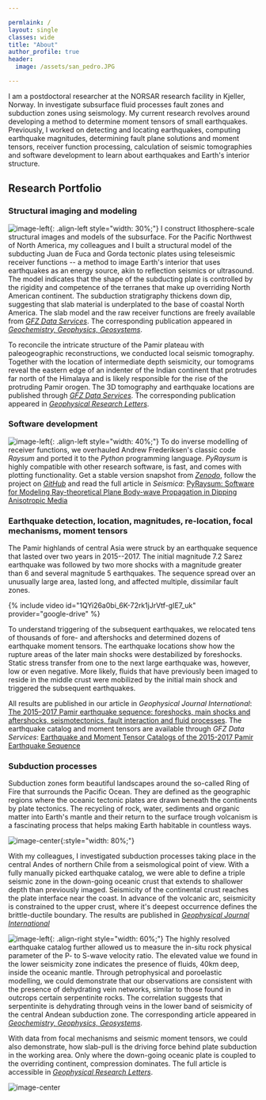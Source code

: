 ```yaml
---

permlaink: /
layout: single
classes: wide
title: "About"
author_profile: true
header:
  image: /assets/san_pedro.JPG

---
```

<script src="https://kit.fontawesome.com/ebdc698a08.js" crossorigin="anonymous"></script>

I am a postdoctoral researcher at the NORSAR research facility in Kjeller, Norway. In
investigate subsurface fluid processes fault zones and subduction zones using
seismology. My current research revolves around developing a method to determine moment
tensors of small earthquakes. Previously, I worked on detecting and locating
earthquakes, computing earthquake magnitudes, determining fault plane solutions and
moment tensors, receiver function processing, calculation of seismic tomographies and
software development to learn about earthquakes and Earth's interior structure.

## Research Portfolio

### Structural imaging and modeling

![image-left](/assets/fig_interfacemaps_edit.png){: .align-left style="width: 30%;"}
I construct lithosphere-scale structural images and models of the subsurface. For the
Pacific Northwest of North America, my colleagues and I built a structural model
of the subducting Juan de Fuca and Gorda tectonic plates using teleseismic receiver
functions -- a method to
image Earth's interior that uses earthquakes as an energy source, akin to reflection
seismics or ultrasound. The model indicates that the shape of the subducting plate is
controlled by the rigidity and competence of the terranes that make up overriding North
American continent. The subduction stratigraphy thickens down dip, suggesting that slab
material is underplated to the base of coastal North America.  The slab model and the
raw receiver functions are freely available from [*GFZ Data Services*<sup><i
class="fa-solid fa-arrow-up-right-from-square
fa-2xs"></i></sup>](https://doi.org/10.5880/fidgeo.2023.033). The corresponding
publication appeared in [*Geochemistry, Geophysics, Geosystems*<sup><i class="fa-solid
fa-arrow-up-right-from-square fa-2xs"></i></sup>](https://doi.org/10.1029/2023GC011088). 

To reconcile the intricate structure of the Pamir plateau with  paleogeographic
reconstructions, we conducted local seismic tomography. Together with the location of
intermediate depth seismicity, our tomograms reveal the eastern edge of an indenter of
the Indian continent that protrudes far north of the Himalaya and is likely responsible
for the rise of the protruding Pamir orogen. The 3D tomography and earthquake locations are
published through [*GFZ Data Services*<sup><i
class="fa-solid fa-arrow-up-right-from-square
fa-2xs"></i></sup>](https://doi.org/XXX). The corresponding
publication appeared in [*Geophysical Research Letters*<sup><i class="fa-solid
fa-arrow-up-right-from-square fa-2xs"></i></sup>](https://doi.org/10.1029/2021GL095413). 

### Software development

![image-left](/assets/fig_smc_hyb-prs_transp.png){: .align-left style="width: 40%;"} To
do inverse modelling of receiver functions, we overhauled Andrew Frederiksen's classic
code *Raysum* and ported it to the *Python* programming language. *PyRaysum* is highly
compatible with other research software, is fast, and comes with plotting functionality.
Get a stable version snapshot from [*Zenodo*<sup><i class="fa-solid
fa-arrow-up-right-from-square
fa-2xs"></i></sup>](https://doi.org/10.5281/zenodo.6095748), follow the project on
[*GitHub*<sup><i class="fa-solid fa-arrow-up-right-from-square
fa-2xs"></i></sup>](https://github.com/paudetseis/PyRaysum) and read the full article in
*Seismica*: [PyRaysum: Software for Modeling Ray-theoretical Plane Body-wave Propagation
in Dipping Anisotropic Media<sup><i class="fa-solid fa-arrow-up-right-from-square
fa-2xs"></i></sup>](https://doi.org/10.26443/seismica.v2i1.220 )

### Earthquake detection, location, magnitudes, re-location, focal mechanisms, moment tensors

The Pamir highlands of central Asia were struck by an earthquake sequence that lasted
over two years in 2015--2017. The initial magnitude 7.2 Sarez earthquake was followed by
two more shocks with a magnitude greater than 6 and several magnitude 5 earthquakes. The
sequence spread over an unusually large area, lasted long, and affected multiple,
dissimilar fault zones.

{% include video id="1QYi26a0bi_6K-72rk1jJrVtf-gIE7_uk" provider="google-drive" %}

To understand triggering of the subsequent earthquakes, we relocated tens of thousands
of fore- and aftershocks and determined dozens of earthquake moment tensors. The
earthquake locations show how the rupture areas of the later main shocks were
destabilized by foreshocks. Static stress transfer from one to the next large earthquake
was, however, low or even negative. More likely, fluids that have previously been imaged
to reside in the middle crust were mobilized by the initial main shock and triggered the
subsequent earthquakes.

All results are published in our article in *Geophysical Journal International*: [The
2015–2017 Pamir earthquake sequence: foreshocks, main shocks and aftershocks,
seismotectonics, fault interaction and fluid processes<sup><i class="fa-solid
fa-arrow-up-right-from-square fa-2xs"></i></sup>](https://doi.org/10.1093/gji/ggac473).
The earthquake catalog and moment tensors are available through *GFZ Data Services*:
[Earthquake and Moment Tensor Catalogs of the 2015-2017 Pamir Earthquake Sequence<sup><i
class="fa-solid fa-arrow-up-right-from-square
fa-2xs"></i></sup>](https://doi.org/10.5880/fidgeo.2022.007)

### Subduction processes
Subduction zones form beautiful landscapes around the so-called Ring of Fire that
surrounds the Pacific Ocean. They are defined as the geographic regions where the oceanic
tectonic plates are drawn beneath the continents by plate tectonics. The recycling
of rock, water, sediments and organic matter into Earth's mantle and their return to the
surface trough volcanism is a fascinating process that helps making Earth habitable in
countless ways.

![image-center](/assets/GJIancorp.png){:style="width: 80%;"}

With my colleagues, I investigated subduction processes taking place in the central
Andes of northern Chile from a seismological point of view. With a fully manually picked
earthquake catalog, we were able to define a triple seismic zone in the down-going
oceanic crust that extends to shallower depth than previously imaged. Seismicity of the
continental crust reaches the plate interface near the coast. In advance of the volcanic
arc, seismicity is constrained to the upper crust, where it's deepest occurrence defines
the brittle-ductile boundary. The results are published in [*Geophysical Journal
International*<sup><i class="fa-solid fa-solid fa-arrow-up-right-from-square
fa-2xs"></i></sup>](https://doi.org/10.1093/gji/ggu084)

![image-left](/assets/phasediagramG3-edit.png){: .align-right style="width: 60%;"}
The highly resolved earthquake catalog further allowed us to measure the in-situ rock
physical parameter of the P- to S-wave velocity ratio. The elevated value we found in
the lower seismicity zone indicates the presence of fluids, 40km deep, inside the
oceanic mantle. Through petrophysical and poroelastic modelling, we could demonstrate
that our observations are consistent with the presence of dehydrating vein networks,
similar to those found in outcrops certain serpentinite rocks. The correlation suggests
that serpentinite is dehydrating through veins in the lower band of seismicity of the
central Andean subduction zone. The corresponding article appeared in [*Geochemistry,
Geophysics, Geosystems*<sup><i class="fa-solid fa-solid fa-arrow-up-right-from-square
fa-2xs"></i></sup>]( https://doi.org/10.1029/2018GC007703).

With data from focal mechanisms and seismic moment tensors, we could also demonstrate,
how slab-pull is the driving force behind plate subduction in the working area. Only
where the down-going oceanic plate is coupled to the overriding continent, compression
dominates. The full article is accessible in [*Geophysical Research Letters*<sup><i
class="fa-solid fa-solid fa-arrow-up-right-from-square fa-2xs"></i></sup>](
https://doi.org/10.1029/2018GL078793).

![image-center](/assets/fps-rakeGRL-edit.png)
